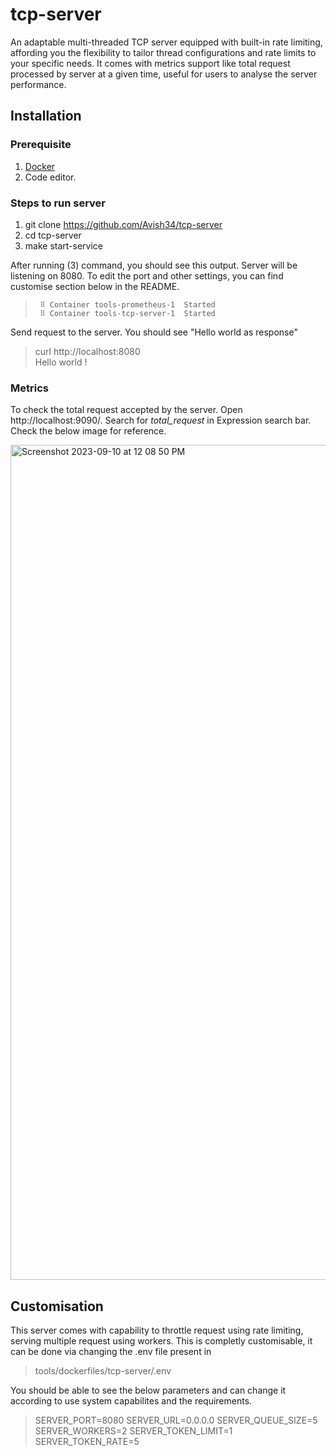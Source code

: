 # tcp-server
An adaptable multi-threaded TCP server equipped with built-in rate limiting, affording you the flexibility to tailor thread configurations and rate limits to your specific needs. It comes with metrics support like total request processed by server at a given time, useful for users to analyse the server performance.

## Installation
### Prerequisite
1. [Docker](https://docs.docker.com/desktop/install/mac-install/)
2. Code editor.

### Steps to run server
1. git clone https://github.com/Avish34/tcp-server
2. cd tcp-server
3. make start-service
   
After running (3) command, you should see this output.
Server will be listening on 8080. To edit the port and other settings, you can find customise section below in the README.


>      ⠿ Container tools-prometheus-1  Started                                                                                                                          
>      ⠿ Container tools-tcp-server-1  Started  

Send request to the server. You should see "Hello world as response"

> curl http://localhost:8080                                         
> Hello world !

### Metrics
To check the total request accepted by the server. Open http://localhost:9090/. Search for *total_request* in Expression search bar. Check the below image for reference.

<img width="1336" alt="Screenshot 2023-09-10 at 12 08 50 PM" src="https://github.com/Avish34/tcp-server/assets/45288918/b5548648-fd7c-4517-b068-415f33d37c17">


## Customisation
This server comes with capability to throttle request using rate limiting, serving multiple request using workers. This is completly customisable, it can be done via changing the .env file present in

>  tools/dockerfiles/tcp-server/.env

You should be able to see the below parameters and can change it according to use system capabilites and the requirements.
> SERVER_PORT=8080
> SERVER_URL=0.0.0.0
> SERVER_QUEUE_SIZE=5
> SERVER_WORKERS=2
> SERVER_TOKEN_LIMIT=1
> SERVER_TOKEN_RATE=5
